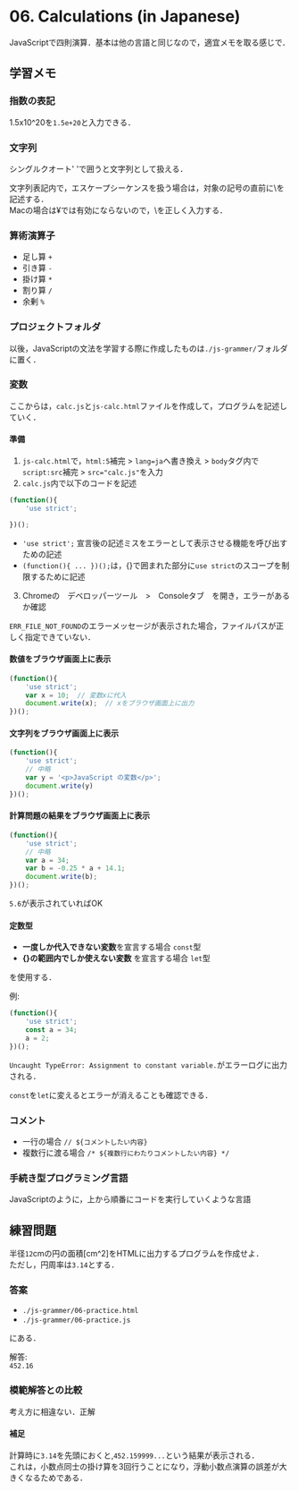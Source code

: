 # 06. Calculations (in Japanese)

JavaScriptで四則演算．基本は他の言語と同じなので，適宜メモを取る感じで．

## 学習メモ

### 指数の表記

1.5x10^20を`1.5e+20`と入力できる．

### 文字列

シングルクオート' 'で囲うと文字列として扱える．

文字列表記内で，エスケープシーケンスを扱う場合は，対象の記号の直前に\を記述する．<br>
Macの場合は¥では有効にならないので，\を正しく入力する．

### 算術演算子

- 足し算 `+`
- 引き算 `-`
- 掛け算 `*`
- 割り算 `/`
- 余剰 `%`

### プロジェクトフォルダ

以後，JavaScriptの文法を学習する際に作成したものは`./js-grammer/`フォルダに置く．

### 変数

ここからは，`calc.js`と`js-calc.html`ファイルを作成して，プログラムを記述していく．

#### 準備

1. `js-calc.html`で，`html:5`補完 > `lang=ja`へ書き換え > `body`タグ内で`script:src`補完 > `src="calc.js"`を入力
2. `calc.js`内で以下のコードを記述

```javascript:calc.js
(function(){
    'use strict';

})();
```

- `'use strict';` 宣言後の記述ミスをエラーとして表示させる機能を呼び出すための記述
- `(function(){ ... })();`は，{}で囲まれた部分に`use strict`のスコープを制限するために記述

3. Chromeの　デベロッパーツール　>　Consoleタブ　を開き，エラーがあるか確認

`ERR_FILE_NOT_FOUND`のエラーメッセージが表示された場合，ファイルパスが正しく指定できていない．

#### 数値をブラウザ画面上に表示

```javascript:calc.js
(function(){
    'use strict';
    var x = 10;  // 変数xに代入
    document.write(x);  // xをブラウザ画面上に出力
})();
```

#### 文字列をブラウザ画面上に表示

```javascript:calc.js
(function(){
    'use strict';
    // 中略
    var y = '<p>JavaScript の変数</p>';
    document.write(y)
})();
```

#### 計算問題の結果をブラウザ画面上に表示

```javascript:calc.js
(function(){
    'use strict';
    // 中略
    var a = 34;
    var b = -0.25 * a + 14.1;
    document.write(b);
})();
```

`5.6`が表示されていればOK

#### 定数型

- **一度しか代入できない変数**を宣言する場合 `const`型
- **{}の範囲内でしか使えない変数** を宣言する場合 `let`型

を使用する．

例:<br>

```javascript:calc.js
(function(){
    'use strict';
    const a = 34;
    a = 2;
})();
```

`Uncaught TypeError: Assignment to constant variable.`がエラーログに出力される．

`const`を`let`に変えるとエラーが消えることも確認できる．

### コメント

- 一行の場合 `// ${コメントしたい内容}`
- 複数行に渡る場合 `/* ${複数行にわたりコメントしたい内容} */`

### 手続き型プログラミング言語

JavaScriptのように，上から順番にコードを実行していくような言語

## 練習問題

半径`12`cmの円の面積[cm^2]をHTMLに出力するプログラムを作成せよ．<br>
ただし，円周率は`3.14`とする．

### 答案

- `./js-grammer/06-practice.html`
- `./js-grammer/06-practice.js`

にある．

解答: <br>
`452.16`

### 模範解答との比較

考え方に相違ない．正解

#### 補足

計算時に`3.14`を先頭におくと,`452.159999...`という結果が表示される．<br>
これは，小数点同士の掛け算を3回行うことになり，浮動小数点演算の誤差が大きくなるためである．